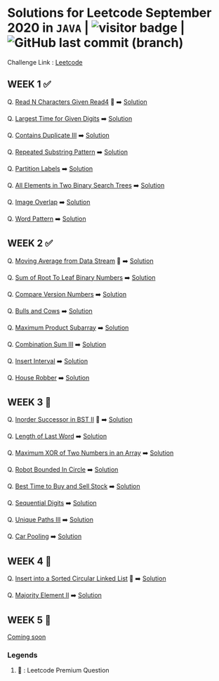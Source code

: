 # Solutions for Leetcode September 2020 in `JAVA`  | <img src="https://visitor-badge.laobi.icu/badge?page_id=abhisheksurve45.leetcode-sep-2020" alt="visitor badge"/> | ![GitHub last commit (branch)](https://img.shields.io/github/last-commit/abhisheksurve45/leetcode-sep-2020/master)

Challenge Link : [Leetcode](https://leetcode.com/explore/challenge/card/september-leetcoding-challenge/)

## WEEK 1 ✅

Q. [Read N Characters Given Read4](https://leetcode.com/explore/challenge/card/september-leetcoding-challenge/554/week-1-september-1st-september-7th/3444/) 🔏 ➡️ [Solution](https://github.com/abhisheksurve45/leetcode-sep-2020/blob/master/WEEK1/ReadNCharactersRead4.java)

Q. [Largest Time for Given Digits](https://leetcode.com/explore/challenge/card/september-leetcoding-challenge/554/week-1-september-1st-september-7th/3445/) ➡️ [Solution](https://github.com/abhisheksurve45/leetcode-sep-2020/blob/master/WEEK1/LargestTimeforGivenDigits.java)

Q. [Contains Duplicate III](https://leetcode.com/explore/challenge/card/september-leetcoding-challenge/554/week-1-september-1st-september-7th/3446/) ➡️ [Solution](https://github.com/abhisheksurve45/leetcode-sep-2020/blob/master/WEEK1/ContainsDuplicateIII.java)

Q. [Repeated Substring Pattern](https://leetcode.com/explore/challenge/card/september-leetcoding-challenge/554/week-1-september-1st-september-7th/3447/) ➡️ [Solution](https://github.com/abhisheksurve45/leetcode-sep-2020/blob/master/WEEK1/RepeatedSubstringPattern.java)

Q. [Partition Labels](https://leetcode.com/explore/challenge/card/september-leetcoding-challenge/554/week-1-september-1st-september-7th/3448/) ➡️ [Solution](https://github.com/abhisheksurve45/leetcode-sep-2020/blob/master/WEEK1/PartitionLabels.java)

Q. [All Elements in Two Binary Search Trees](https://leetcode.com/explore/challenge/card/september-leetcoding-challenge/554/week-1-september-1st-september-7th/3449/) ➡️ [Solution](https://github.com/abhisheksurve45/leetcode-sep-2020/blob/master/WEEK1/AllElementsinTwoBST.java)

Q. [Image Overlap](https://leetcode.com/explore/challenge/card/september-leetcoding-challenge/554/week-1-september-1st-september-7th/3450/) ➡️ [Solution](https://github.com/abhisheksurve45/leetcode-sep-2020/blob/master/WEEK1/ImageOverlap.java)

Q. [Word Pattern](https://leetcode.com/explore/challenge/card/september-leetcoding-challenge/554/week-1-september-1st-september-7th/3451/) ➡️ [Solution](https://github.com/abhisheksurve45/leetcode-sep-2020/blob/master/WEEK1/WordPattern.java)

## WEEK 2 ✅

Q. [Moving Average from Data Stream](https://leetcode.com/explore/challenge/card/september-leetcoding-challenge/555/week-2-september-8th-september-14th/3452/) 🔏 ➡️ [Solution](https://github.com/abhisheksurve45/leetcode-sep-2020/blob/master/WEEK2/MovingAveragefromDataStream.java)

Q. [Sum of Root To Leaf Binary Numbers](https://leetcode.com/explore/challenge/card/september-leetcoding-challenge/555/week-2-september-8th-september-14th/3453/) ➡️ [Solution](https://github.com/abhisheksurve45/leetcode-sep-2020/blob/master/WEEK2/SumofRootToLeafBinaryNumbers.java)

Q. [Compare Version Numbers](https://leetcode.com/explore/challenge/card/september-leetcoding-challenge/555/week-2-september-8th-september-14th/3454/) ➡️ [Solution](https://github.com/abhisheksurve45/leetcode-sep-2020/blob/master/WEEK2/CompareVersionNumbers.java)

Q. [Bulls and Cows](https://leetcode.com/explore/challenge/card/september-leetcoding-challenge/555/week-2-september-8th-september-14th/3455/) ➡️ [Solution](https://github.com/abhisheksurve45/leetcode-sep-2020/blob/master/WEEK2/BullsCows.java)

Q. [Maximum Product Subarray](https://leetcode.com/explore/challenge/card/september-leetcoding-challenge/555/week-2-september-8th-september-14th/3456/) ➡️ [Solution](https://github.com/abhisheksurve45/leetcode-sep-2020/blob/master/WEEK2/MaximumProductSubarray.java)

Q. [Combination Sum III](https://leetcode.com/explore/challenge/card/september-leetcoding-challenge/555/week-2-september-8th-september-14th/3457/) ➡️ [Solution](https://github.com/abhisheksurve45/leetcode-sep-2020/blob/master/WEEK2/CombinationSumIII.java)

Q. [Insert Interval](https://leetcode.com/explore/challenge/card/september-leetcoding-challenge/555/week-2-september-8th-september-14th/3458/) ➡️ [Solution](https://github.com/abhisheksurve45/leetcode-sep-2020/blob/master/WEEK2/InsertInterval.java)

Q. [House Robber](https://leetcode.com/explore/challenge/card/september-leetcoding-challenge/555/week-2-september-8th-september-14th/3459/) ➡️ [Solution](https://github.com/abhisheksurve45/leetcode-sep-2020/blob/master/WEEK2/HouseRobber.java)

## WEEK 3 🚧

Q. [Inorder Successor in BST II](https://leetcode.com/explore/challenge/card/september-leetcoding-challenge/556/week-3-september-15th-september-21st/3460/) 🔏 ➡️ [Solution](https://github.com/abhisheksurve45/leetcode-sep-2020/blob/master/WEEK3/InorderSuccessorBSTII.java)

Q. [Length of Last Word](https://leetcode.com/explore/challenge/card/september-leetcoding-challenge/556/week-3-september-15th-september-21st/3461/) ➡️ [Solution](https://github.com/abhisheksurve45/leetcode-sep-2020/blob/master/WEEK3/LengthofLastWord.java)

Q. [Maximum XOR of Two Numbers in an Array](https://leetcode.com/explore/challenge/card/september-leetcoding-challenge/556/week-3-september-15th-september-21st/3462/) ➡️ [Solution](https://github.com/abhisheksurve45/leetcode-sep-2020/blob/master/WEEK3/MaximumXORofTwoNumbersinArray.java)

Q. [Robot Bounded In Circle](https://leetcode.com/explore/challenge/card/september-leetcoding-challenge/556/week-3-september-15th-september-21st/3463/) ➡️ [Solution](https://github.com/abhisheksurve45/leetcode-sep-2020/blob/master/WEEK3/RobotBoundedInCircle.java)

Q. [Best Time to Buy and Sell Stock](https://leetcode.com/explore/challenge/card/september-leetcoding-challenge/556/week-3-september-15th-september-21st/3464/) ➡️ [Solution](https://github.com/abhisheksurve45/leetcode-sep-2020/blob/master/WEEK3/BestTimetoBuyandSellStock.java)

Q. [Sequential Digits](https://leetcode.com/explore/challenge/card/september-leetcoding-challenge/556/week-3-september-15th-september-21st/3465/) ➡️ [Solution](https://github.com/abhisheksurve45/leetcode-sep-2020/blob/master/WEEK3/SequentialDigits.java)

Q. [Unique Paths III](https://leetcode.com/explore/challenge/card/september-leetcoding-challenge/556/week-3-september-15th-september-21st/3466/) ➡️ [Solution](https://github.com/abhisheksurve45/leetcode-sep-2020/blob/master/WEEK3/UniquePathsIII.java)

Q. [Car Pooling](https://leetcode.com/explore/challenge/card/september-leetcoding-challenge/556/week-3-september-15th-september-21st/3467/) ➡️ [Solution](https://github.com/abhisheksurve45/leetcode-sep-2020/blob/master/WEEK3/CarPooling.java)

## WEEK 4 🚧

Q. [Insert into a Sorted Circular Linked List](https://leetcode.com/explore/challenge/card/september-leetcoding-challenge/557/week-4-september-22nd-september-28th/3468/) 🔏 ➡️ [Solution](https://github.com/abhisheksurve45/leetcode-sep-2020/blob/master/WEEK4/InsertintoSortedCircularLinkedList.java)

Q. [Majority Element II](https://leetcode.com/explore/challenge/card/september-leetcoding-challenge/557/week-4-september-22nd-september-28th/3469/) ➡️ [Solution](https://github.com/abhisheksurve45/leetcode-sep-2020/blob/master/WEEK4/MajorityElementII.java)

## WEEK 5 🚧

[Coming soon](https://leetcode.com/explore/challenge/card/september-leetcoding-challenge/)


### Legends 

1. 🔏 : Leetcode Premium Question
